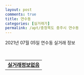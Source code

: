 ```yaml
---
layout: post
comments: true
title: 연수동
categories: [실거래가]
permalink: /apt/충청북도 충주시 연수동
---
```


2021년 07월 05일 연수동 실거래 정보

<script type="text/javascript">
  google.charts.load('current', {'packages':['corechart']});
  google.charts.setOnLoadCallback(drawChart);

  function drawChart() {
    var data = google.visualization.arrayToDataTable([['거래일', '매매', '전월세', '전매'], ['20-07', 82, 35, 0], ['20-08', 59, 32, 0], ['20-09', 61, 40, 0], ['20-10', 104, 29, 0], ['20-11', 140, 40, 0], ['20-12', 143, 36, 0], ['21-01', 134, 37, 0], ['21-02', 102, 36, 0], ['21-03', 130, 39, 0], ['21-04', 131, 43, 0], ['21-05', 102, 46, 0], ['21-06', 72, 20, 0], ['21-07', 1, 2, 0]]);

    var options = {
      title: '최근 유형별 거래량 추이',
      legend: { position: 'bottom' }
    };

    var chart = new google.visualization.LineChart(document.getElementById('columnchart_material'));
    chart.draw(data, (options));
  }
</script>

<div id="columnchart_material" style="width: 95%; margin-left: -35px; display: block"></div>
<br>
<table>
  <tr>
    <td colspan="4" style="font-weight: bold;"><a href="https://search.naver.com/search.naver?query=연수동 실거래정보없음">실거래정보없음</a></td>
  </tr>
    
</table>
    